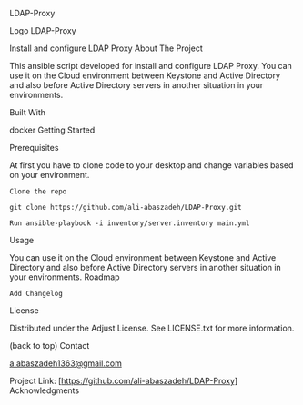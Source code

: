 
LDAP-Proxy

Logo
LDAP-Proxy

Install and configure LDAP Proxy
About The Project

This ansible script developed for install and configure LDAP Proxy. 
You can use it on the Cloud environment between Keystone and Active Directory and also before Active Directory servers in another situation in your environments.


Built With

docker
Getting Started


Prerequisites

At first you have to clone code to your desktop and change variables based on your environment.

    Clone the repo

    git clone https://github.com/ali-abaszadeh/LDAP-Proxy.git

    Run ansible-playbook -i inventory/server.inventory main.yml

Usage

You can use it on the Cloud environment between Keystone and Active Directory and also before Active Directory servers in another situation in your environments.
Roadmap

    Add Changelog
   

License

Distributed under the Adjust License. See LICENSE.txt for more information.

(back to top)
Contact

a.abaszadeh1363@gmail.com

Project Link: [https://github.com/ali-abaszadeh/LDAP-Proxy]
Acknowledgments
